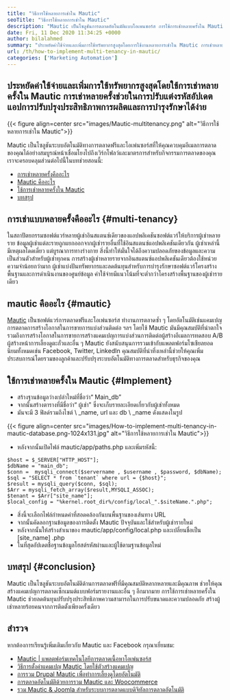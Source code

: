 ```yaml
---
title: "วิธีการใช้หลายการเช่าใน Mautic" 
seoTitle: "วิธีการใช้หลายการเช่าใน Mautic" 
description: "Mautic เป็นโซลูชันการตลาดอัตโนมัติแบบโอเพนซอร์ส การใช้การเช่าหลายครั้งใน Mautic ช่วยลดต้นทุนปรับปรุงประสิทธิภาพและความปลอดภัย" 
date: Fri, 11 Dec 2020 11:34:25 +0000
author: bilalahmed
summary: "ประหยัดค่าใช้จ่ายและเพิ่มการใช้ทรัพยากรสูงสุดโดยการใช้งานหลายการเช่าใน Mautic การเช่าหลายครั้งช่วยในการปรับแต่งรหัสอัปเดตแอปการปรับปรุงประสิทธิภาพการผลิตและการบำรุงรักษาได้ง่าย" 
url: /th/how-to-implement-multi-tenancy-in-mautic/
categories: ['Marketing Automation']
---
```


## ประหยัดค่าใช้จ่ายและเพิ่มการใช้ทรัพยากรสูงสุดโดยใช้การเช่าหลายครั้งใน Mautic การเช่าหลายครั้งช่วยในการปรับแต่งรหัสอัปเดตแอปการปรับปรุงประสิทธิภาพการผลิตและการบำรุงรักษาได้ง่าย

{{< figure align=center src="images/Mautic-multitenancy.png" alt="วิธีการใช้หลายการเช่าใน Mautic">}}

Mautic เป็นโซลูชันระบบอัตโนมัติทางการตลาดฟรีและโอเพ่นซอร์สที่ให้คุณควบคุมอีเมลการตลาดของคุณได้อย่างสมบูรณ์หน้าเชื่อมโยงไปถึงเวิร์กโฟลว์และมาตรการสำหรับกิจกรรมการตลาดของคุณ เราจะครอบคลุมส่วนต่อไปนี้ในบทช่วยสอนนี้:
  * [การเช่าหลายครั้งคืออะไร][1]
  * [Mautic คืออะไร][2]
  * [ใช้การเช่าหลายครั้งใน Mautic][3]
  * [บทสรุป][4]

## การเช่าแบบหลายครั้งคืออะไร   {#multi-tenancy}
ในสถาปัตยกรรมซอฟต์แวร์หลายผู้เช่าอินสแตนซ์เดียวของแอปพลิเคชันซอฟต์แวร์ให้บริการผู้เช่าหลายราย ข้อมูลผู้เช่าแต่ละรายถูกแยกออกจากผู้เช่ารายอื่นที่ใช้อินสแตนซ์แอปพลิเคชันเดียวกัน ผู้เช่าเหล่านี้มีเหตุผลโดดเดี่ยว แต่บูรณาการทางร่างกาย สิ่งนี้ทำให้มั่นใจได้ถึงความปลอดภัยของข้อมูลและความเป็นส่วนตัวสำหรับผู้เช่าทุกคน การสร้างผู้เช่าหลายรายจากอินสแตนซ์แอปพลิเคชันเดียวต้องใช้หน่วยความจำน้อยกว่ามาก ผู้เช่าแบ่งปันทรัพยากรและลดต้นทุนสำหรับการบำรุงรักษาซอฟต์แวร์โครงสร้างพื้นฐานและการดำเนินงานของศูนย์ข้อมูล ค่าใช้จ่ายมีแนวโน้มที่จะต่ำกว่าโครงสร้างพื้นฐานของผู้เช่ารายเดียว

## mautic คืออะไร   {#mautic}
[Mautic][5] เป็นซอฟต์แวร์การตลาดฟรีและโอเพ่นซอร์ส ทำงานการตลาดซ้ำ ๆ โดยอัตโนมัติเช่นแคมเปญการตลาดการสร้างโอกาสในการขายการแบ่งส่วนติดต่อ ฯลฯ โดยใช้ Mautic มันมีคุณสมบัติที่น่าตกใจรวมถึงการสร้างโอกาสในการขายการสร้างแคมเปญการแบ่งส่วนการติดต่อผู้สร้างอีเมลการทดสอบ A/B ผู้สร้างหน้าการเลี้ยงดูตะกั่วและอื่น ๆ Mautic ยังสนับสนุนการรวมเข้ากับแพลตฟอร์มโซเชียลยอดนิยมทั้งหมดเช่น Facebook, Twitter, LinkedIn คุณสมบัติที่น่าทึ่งเหล่านี้ช่วยให้คุณเพิ่มประสบการณ์โดยรวมของลูกค้าและปรับปรุงระบบอัตโนมัติทางการตลาดสำหรับธุรกิจของคุณ

## ใช้การเช่าหลายครั้งใน Mautic   {#Implement}
  * สร้างฐานข้อมูลว่างเปล่าใหม่ที่ชื่อว่า“ Main_db”
  * จากนั้นสร้างตารางที่มีชื่อว่า“ ผู้เช่า” ซึ่งจะเก็บรายละเอียดเกี่ยวกับผู้เช่าทั้งหมด
  * มันจะมี 3 ฟิลด์รวมถึงไซต์ \ _name, url และ db \ _name ดังแสดงในรูป

{{< figure align=center src="images/How-to-implement-multi-tenancy-in-mautic-database.png-1024x131.jpg" alt="วิธีการใช้หลายการเช่าใน Mautic">}}

  * หลังจากนั้นเปิดไฟล์ mautic/app/paths.php และเพิ่มรหัสนี้:
```
$host = $_SERVER["HTTP_HOST"];
$dbName = "main_db";
$conn =  mysqli_connect($servername , $username , $password, $dbName);
$sql = "SELECT * from `tenant` where url = {$host}";
$result = mysqli_query($conn, $sql);
$Arr = mysqli_fetch_array($result,MYSQLI_ASSOC);
$tenant = $Arr["site_name"];
$local_config = "%kernel.root_dir%/config/local_".$siteName.".php";
```
  * สิ่งนี้จะเลือกไฟล์กำหนดค่าที่สอดคล้องกันบนพื้นฐานของเส้นทาง URL
  * จากนั้นคัดลอกฐานข้อมูลของการติดตั้ง Mautic ปัจจุบันและใช้สำหรับผู้เช่ารายใหม่
  * หลังจากนั้นให้สร้างสำเนาของ mautic/app/config/local.php และเปลี่ยนชื่อเป็น [site_name] .php
  * ในที่สุดอัปเดตชื่อฐานข้อมูลโฮสต์รหัสผ่านและผู้ใช้ตามฐานข้อมูลใหม่

## บทสรุป   {#conclusion}
Mautic เป็นโซลูชันระบบอัตโนมัติด้านการตลาดฟรีที่มีคุณสมบัติหลากหลายและมีคุณภาพ ช่วยให้คุณสร้างแคมเปญการตลาดเซ็กเมนต์แบบฟอร์มรายงานและอื่น ๆ อีกมากมาย การใช้การเช่าหลายครั้งใน Mautic ช่วยลดต้นทุนปรับปรุงประสิทธิภาพความสามารถในการปรับขนาดและความปลอดภัย สร้างผู้เช่าหลายร้อยคนจากการติดตั้งเพียงครั้งเดียว

## สำรวจ
หากต้องการเรียนรู้เพิ่มเติมเกี่ยวกับ Mautic และ Facebook กรุณาเยี่ยมชม:
  * [Mautic | แพลตฟอร์มเทคโนโลยีการตลาดเนื้อหาโอเพ่นซอร์ส][5]
  * [วิธีการตั้งค่าแคมเปญ Mautic โดยใช้ตัวสร้างแคมเปญ][6]
  * [การรวม Drupal Mautic เพื่อทำการเลี้ยงดูโดยอัตโนมัติ][7]
  * [การตลาดอัตโนมัติด้วยการรวม Mautic และ Woocommerce][8]
  * [รวม Mautic & Joomla สำหรับระบบการตลาดแบบดิจิทัลการตลาดอัตโนมัติ][9]

  
[1]: #multi-tenancy
[2]: #mautic
[3]: #implement
[4]: #conclusion
[5]: https://products.containerize.com/marketing-automation/mautic
[6]: https://blog.containerize.com/marketing-automation/how-to-setup-marketing-campaigns-using-mautic-campaign-builder/
[7]: https://blog.containerize.com/content-management/drupal-tutorial-automate-lead-growth-with-drupal-mautic/
[8]: https://blog.containerize.com/blogging/marketing-automation-using-mautic-and-wordpress-woocommerce/
[9]: https://blog.containerize.com/content-management/integrate-mautic-with-joomla-for-marketing-automation/
